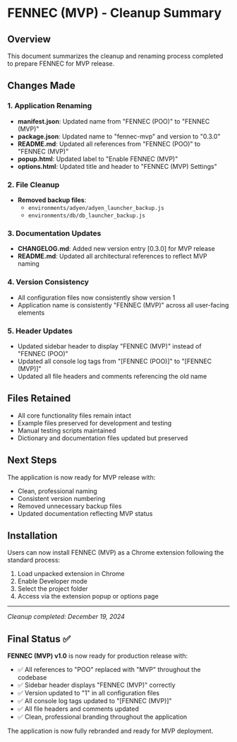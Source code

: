 # FENNEC (MVP) - Cleanup Summary

## Overview
This document summarizes the cleanup and renaming process completed to prepare FENNEC for MVP release.

## Changes Made

### 1. Application Renaming
- **manifest.json**: Updated name from "FENNEC (POO)" to "FENNEC (MVP)"
- **package.json**: Updated name to "fennec-mvp" and version to "0.3.0"
- **README.md**: Updated all references from "FENNEC (POO)" to "FENNEC (MVP)"
- **popup.html**: Updated label to "Enable FENNEC (MVP)"
- **options.html**: Updated title and header to "FENNEC (MVP) Settings"

### 2. File Cleanup
- **Removed backup files**:
  - `environments/adyen/adyen_launcher_backup.js`
  - `environments/db/db_launcher_backup.js`

### 3. Documentation Updates
- **CHANGELOG.md**: Added new version entry [0.3.0] for MVP release
- **README.md**: Updated all architectural references to reflect MVP naming

### 4. Version Consistency
- All configuration files now consistently show version 1
- Application name is consistently "FENNEC (MVP)" across all user-facing elements

### 5. Header Updates
- Updated sidebar header to display "FENNEC (MVP)" instead of "FENNEC (POO)"
- Updated all console log tags from "[FENNEC (POO)]" to "[FENNEC (MVP)]"
- Updated all file headers and comments referencing the old name

## Files Retained
- All core functionality files remain intact
- Example files preserved for development and testing
- Manual testing scripts maintained
- Dictionary and documentation files updated but preserved

## Next Steps
The application is now ready for MVP release with:
- Clean, professional naming
- Consistent version numbering
- Removed unnecessary backup files
- Updated documentation reflecting MVP status

## Installation
Users can now install FENNEC (MVP) as a Chrome extension following the standard process:
1. Load unpacked extension in Chrome
2. Enable Developer mode
3. Select the project folder
4. Access via the extension popup or options page

---
*Cleanup completed: December 19, 2024*

## Final Status ✅

**FENNEC (MVP) v1.0** is now ready for production release with:
- ✅ All references to "POO" replaced with "MVP" throughout the codebase
- ✅ Sidebar header displays "FENNEC (MVP)" correctly
- ✅ Version updated to "1" in all configuration files
- ✅ All console log tags updated to "[FENNEC (MVP)]"
- ✅ All file headers and comments updated
- ✅ Clean, professional branding throughout the application

The application is now fully rebranded and ready for MVP deployment.
